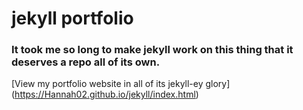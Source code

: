 # jekyll portfolio


### It took me so long to make jekyll work on this thing that it deserves a repo all of its own.
[View my portfolio website in all of its jekyll-ey glory] (https://Hannah02.github.io/jekyll/index.html)
